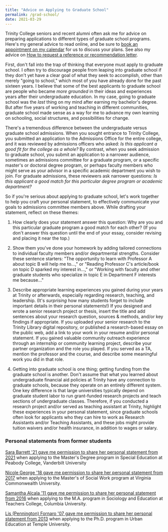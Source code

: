 ```yaml
---
title: "Advice on Applying to Graduate School"
permalink: /grad-school/
date: 2021-03-29
---
```

Trinity College seniors and recent alumni often ask me for advice on preparing applications to different types of graduate school programs. Here's my general advice to read online, and be sure to [book an appointment on my calendar](http://jackdougherty.org/advising) for us to discuss your plans. See also my advice on [How to request a reference or recommendation letter](http://jackdougherty.org/letter).

First, don't fall into the trap of thinking that everyone must apply to graduate school. I often try to discourage people from leaping into graduate school if they don't yet have a clear goal of what they seek to accomplish, other than merely "going to school," which most of you have already done for the past sixteen years. I believe that some of the best applicants to graduate school are people who became *more grounded* in their ideas and experiences years after their undergraduate education. In my case, going to graduate school was the *last* thing on my mind after earning my bachelor's degree. But after five years of working and teaching in different communities, graduate school made sense as a way for me to advance my own learning on schooling, social structures, and possibilities for change.

There's a tremendous difference between the undergraduate versus graduate school admissions. When you sought entrance to Trinity College, you submitted an application to the Admissions Office for the entire college, and it was reviewed by admissions officers who asked: *Is this applicant a good fit for the college as a whole?* By contrast, when you seek admission to graduate school, you submit an application to a narrower audience, sometimes an admissions committee for a graduate program, or a specific master's or doctoral degree program, or perhaps faculty members who might serve as your advisor in a specific academic department you wish to join. For graduate admissions, these reviewers ask narrower questions: *Is this applicant a good match for this particular degree program or academic department?*

So if you're serious about applying to graduate school, let's work together to help you craft your personal statement, to effectively communicate your goals to admissions committee members above. While drafting your statement, reflect on these themes:

1) How clearly does your statement answer this question: Why are you and this particular graduate program a good match for each other? (If you don't answer this question until the end of your essay, consider revising and placing it near the top.)

2) Show them you've done your homework by adding tailored connections to individual faculty members and/or departmental strengths. Consider these sentence starters: "The opportunity to learn with Professor A about topic B will help me to...," or "Reading Professor C's article/book on topic D sparked my interest in...," or "Working with faculty and other graduate students who specialize in topic E in Department F interests me because..."

3) Describe appropriate learning experiences you gained during your years at Trinity or afterwards, especially regarding research, teaching, and leadership. (It's *surprising* how many students forget to include important details in their personal statements!) If you designed and wrote a senior research project or thesis, insert the title and add sentences about your research question, sources & methods, and/or key findings if appropriate. If you uploaded your senior research to the Trinity Library digital repository, or published a research-based essay on the public web, add a link to your work in your resume and/or personal statement. If you gained valuable community outreach experience through an internship or community learning project, describe your partner organization and the role you played. If you served as a TA, mention the professor and the course, and describe some meaningful work you did in that role.

4) Getting into graduate school is one thing; getting funding from the graduate school is another. Don't assume that what you learned about undergraduate financial aid policies at Trinity have any connection to graduate schools, because they operate on an entirely different system. One key difference is that large universities typically depend on graduate student labor to run grant-funded research projects and teach sections of undergraduate classes. Therefore, if you conducted a research project and/or served as teaching assistant at Trinity, highlight these experiences in your personal statement, since graduate schools often look for applicants who they can hire to work as Research Assistants and/or Teaching Assistants, and these jobs might provide tuition waivers and/or health insurance, in addition to wages or salary.

### Personal statements from former students

[Sara Barrett '21 gave me permission to share her personal statement from 2021](http://jackdougherty.org/documents/barrett-sara-statement-2021.pdf) when applying to the Master's Degree program in Special Education at Peabody College, Vanderbilt University

[Nicole George '18 gave me permission to share her personal statement from 2017](http://jackdougherty.org/documents/george-nicole-statement-2017.pdf) when applying to the Master's of Social Work program at Virginia Commonwealth University.

[Samantha Alcala '11 gave me permission to share her personal statement from 2016](http://jackdougherty.org/documents/alcala-samantha-statement-2016.pdf) when applying to the M.A. program in Sociology and Education at Teachers College, Columbia University.

[Lis (Pennington) Fornaro '07 gave me permission to share her personal statement from 2013](http://jackdougherty.org/documents/fornaro-lis-statement-2013.pdf) when applying to the Ph.D. program in Urban Education at Temple University.
